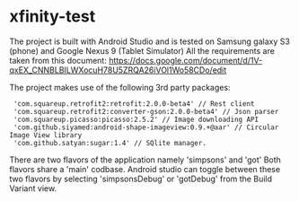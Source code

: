 # xfinity-test

The project is built with Android Studio and is tested on Samsung galaxy S3 (phone) and Google Nexus 9 (Tablet Simulator)
All the requirements are taken from this document:
https://docs.google.com/document/d/1V-qxEX_CNNBLBILWXocuH78U5ZRQA26iVOl1Wo58CDo/edit

The project makes use of the following 3rd party packages:

     'com.squareup.retrofit2:retrofit:2.0.0-beta4' // Rest client
     'com.squareup.retrofit2:converter-gson:2.0.0-beta4' // Json parser
     'com.squareup.picasso:picasso:2.5.2' // Image downloading API
     'com.github.siyamed:android-shape-imageview:0.9.+@aar' // Circular Image View library
     'com.github.satyan:sugar:1.4' // SQlite manager.
     
There are two flavors of the application namely 'simpsons' and 'got' Both flavors share a 'main' codbase.
Android studio can toggle between these two flavors by selecting 'simpsonsDebug' or 'gotDebug' from the Build Variant view.
